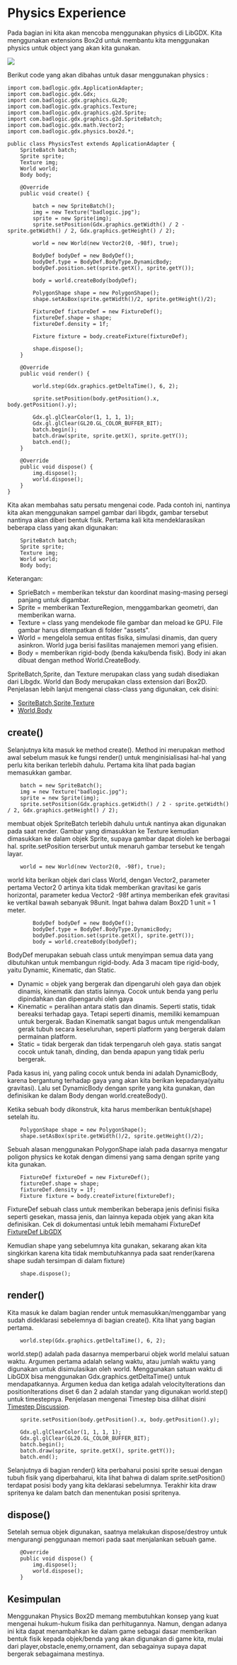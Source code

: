 # Physics Experience

Pada bagian ini kita akan mencoba menggunakan physics di LibGDX. Kita menggunakan extensions Box2d untuk membantu kita menggunakan physics untuk object yang akan kita gunakan. 

<img align="middle" src="https://user-images.githubusercontent.com/30854454/30844444-3c03c402-a2b9-11e7-870b-da31c1ef8cc5.png">

Berikut code yang akan dibahas untuk dasar menggunakan physics :

```
import com.badlogic.gdx.ApplicationAdapter;
import com.badlogic.gdx.Gdx;
import com.badlogic.gdx.graphics.GL20;
import com.badlogic.gdx.graphics.Texture;
import com.badlogic.gdx.graphics.g2d.Sprite;
import com.badlogic.gdx.graphics.g2d.SpriteBatch;
import com.badlogic.gdx.math.Vector2;
import com.badlogic.gdx.physics.box2d.*;

public class PhysicsTest extends ApplicationAdapter {
    SpriteBatch batch;
    Sprite sprite;
    Texture img;
    World world;
    Body body;

    @Override
    public void create() {

        batch = new SpriteBatch();             
        img = new Texture("badlogic.jpg");
        sprite = new Sprite(img);
        sprite.setPosition(Gdx.graphics.getWidth() / 2 - sprite.getWidth() / 2, Gdx.graphics.getHeight() / 2);

        world = new World(new Vector2(0, -98f), true);
        
        BodyDef bodyDef = new BodyDef();
        bodyDef.type = BodyDef.BodyType.DynamicBody;                        
        bodyDef.position.set(sprite.getX(), sprite.getY());
        
        body = world.createBody(bodyDef);
        
        PolygonShape shape = new PolygonShape();
        shape.setAsBox(sprite.getWidth()/2, sprite.getHeight()/2);
        
        FixtureDef fixtureDef = new FixtureDef();
        fixtureDef.shape = shape;
        fixtureDef.density = 1f;

        Fixture fixture = body.createFixture(fixtureDef);
        
        shape.dispose();
    }

    @Override
    public void render() {
    
        world.step(Gdx.graphics.getDeltaTime(), 6, 2);
        
        sprite.setPosition(body.getPosition().x, body.getPosition().y);
        
        Gdx.gl.glClearColor(1, 1, 1, 1);
        Gdx.gl.glClear(GL20.GL_COLOR_BUFFER_BIT);
        batch.begin();
        batch.draw(sprite, sprite.getX(), sprite.getY());
        batch.end();
    }

    @Override
    public void dispose() {        
        img.dispose();
        world.dispose();
    }
}
```
Kita akan membahas satu persatu mengenai code. Pada contoh ini, nantinya kita akan menggunakan sampel gambar dari libgdx, gambar tersebut nantinya akan diberi bentuk fisik. Pertama kali kita mendeklarasikan beberapa class yang akan digunakan:
```
    SpriteBatch batch;
    Sprite sprite;
    Texture img;
    World world;
    Body body;
```
Keterangan:
* SprieBatch = memberikan tekstur dan koordinat masing-masing persegi panjang untuk digambar.
* Sprite     = memberikan TextureRegion, menggambarkan geometri, dan memberikan warna.
* Texture    = class yang mendekode file gambar dan meload ke GPU. File gambar harus ditempatkan di folder "assets".
* World      = mengelola semua entitas fisika, simulasi dinamis, dan query asinkron. World juga berisi fasilitas manajemen memori yang efisien.
* Body       = memberikan rigid-body (benda kaku/benda fisik). Body ini akan dibuat dengan method World.CreateBody.

SpriteBatch,Sprite, dan Texture merupakan class yang sudah disediakan dari Libgdx. World dan Body merupakan class extension dari Box2D. Penjelasan lebih lanjut mengenai class-class yang digunakan, cek disini:
* [SpriteBatch,Sprite,Texture](https://github.com/libgdx/libgdx/wiki/Spritebatch%2C-Textureregions%2C-and-Sprites)
* [World,Body](https://github.com/libgdx/libgdx/wiki/Box2d)

## create()

Selanjutnya kita masuk ke method create(). Method ini merupakan method awal sebelum masuk ke fungsi render() untuk menginisialisasi hal-hal yang perlu kita berikan terlebih dahulu. Pertama kita lihat pada bagian memasukkan gambar.
```
    batch = new SpriteBatch();             
    img = new Texture("badlogic.jpg");
    sprite = new Sprite(img);
    sprite.setPosition(Gdx.graphics.getWidth() / 2 - sprite.getWidth() / 2, Gdx.graphics.getHeight() / 2);

```
membuat objek SpriteBatch terlebih dahulu untuk nantinya akan digunakan pada saat render. Gambar yang dimasukkan ke Texture kemudian dimasukkan ke dalam objek Sprite, supaya gambar dapat dioleh ke berbagai hal. sprite.setPosition terserbut untuk menaruh gambar tersebut ke tengah layar.

```
    world = new World(new Vector2(0, -98f), true);
```

world kita berikan objek dari class World, dengan Vector2, parameter pertama Vector2 0 artinya kita tidak memberikan gravitasi ke garis horizontal, parameter kedua Vector2 -98f artinya memberikan efek gravitasi ke vertikal bawah sebanyak 98unit. Ingat bahwa dalam Box2D 1 unit = 1 meter.

```
        BodyDef bodyDef = new BodyDef();
        bodyDef.type = BodyDef.BodyType.DynamicBody;                        
        bodyDef.position.set(sprite.getX(), sprite.getY());        
        body = world.createBody(bodyDef);
```
BodyDef merupakan sebuah class untuk menyimpan semua data yang dibutuhkan untuk membangun rigid-body. Ada 3 macam tipe rigid-body, yaitu Dynamic, Kinematic, dan Static.
* Dynamic   = objek yang bergerak dan dipengaruhi oleh gaya dan objek dinamis, kinematik dan statis lainnya. Cocok untuk benda yang perlu dipindahkan dan dipengaruhi oleh gaya
* Kinematic = peralihan antara statis dan dinamis. Seperti statis, tidak bereaksi terhadap gaya. Tetapi seperti dinamis, memiliki kemampuan untuk bergerak. Badan Kinematik sangat bagus untuk mengendalikan gerak tubuh secara keseluruhan, seperti platform yang bergerak dalam permainan platform.
* Static    = tidak bergerak dan tidak terpengaruh oleh gaya. statis sangat cocok untuk tanah, dinding, dan benda apapun yang tidak perlu bergerak.

Pada kasus ini, yang paling cocok untuk benda ini adalah DynamicBody, karena bergantung terhadap gaya yang akan kita berikan kepadanya(yaitu gravitasi). Lalu set DynamicBody dengan sprite yang kita gunakan, dan definisikan ke dalam Body dengan world.createBody().

Ketika sebuah body dikonstruk, kita harus memberikan bentuk(shape) setelah itu.
```
    PolygonShape shape = new PolygonShape();
    shape.setAsBox(sprite.getWidth()/2, sprite.getHeight()/2);
```
Sebuah alasan menggunakan PolygonShape ialah pada dasarnya mengatur poligon physics ke kotak dengan dimensi yang sama dengan sprite yang kita gunakan.

```
    FixtureDef fixtureDef = new FixtureDef();
    fixtureDef.shape = shape;
    fixtureDef.density = 1f;
    Fixture fixture = body.createFixture(fixtureDef);
```
FixtureDef sebuah class untuk memberikan beberapa jenis definisi fisika seperti gesekan, massa jenis, dan lainnya kepada objek yang akan kita definisikan. Cek di dokumentasi untuk lebih memahami FixtureDef [FixtureDef LibGDX](https://libgdx.badlogicgames.com/nightlies/docs/api/com/badlogic/gdx/physics/box2d/FixtureDef.html)

Kemudian shape yang sebelumnya kita gunakan, sekarang akan kita singkirkan karena kita tidak membutuhkannya pada saat render(karena shape sudah tersimpan di dalam fixture)
```
    shape.dispose();
```

## render()

Kita masuk ke dalam bagian render untuk memasukkan/menggambar yang sudah dideklarasi sebelemnya di bagian create(). Kita lihat yang bagian pertama.
```
    world.step(Gdx.graphics.getDeltaTime(), 6, 2);
```
world.step() adalah pada dasarnya memperbarui objek world melalui satuan waktu. Argumen pertama adalah selang waktu, atau jumlah waktu yang digunakan untuk disimulasikan oleh world. Menggunakan satuan waktu di LibGDX bisa menggunakan Gdx.graphics.getDeltaTime() untuk mendapatkannya. Argumen kedua dan ketiga adalah velocityIterations dan positionIterations diset 6 dan 2 adalah standar yang digunakan world.step() untuk timestepnya. Penjelasan mengenai Timestep bisa dilihat disini [Timestep Discussion](https://gafferongames.com/post/fix_your_timestep).

```
    sprite.setPosition(body.getPosition().x, body.getPosition().y);

    Gdx.gl.glClearColor(1, 1, 1, 1);
    Gdx.gl.glClear(GL20.GL_COLOR_BUFFER_BIT);
    batch.begin();
    batch.draw(sprite, sprite.getX(), sprite.getY());
    batch.end();
```

Selanjutnya di bagian render() kita perbaharui posisi sprite sesuai dengan tubuh fisik yang diperbaharui, kita lihat bahwa di dalam sprite.setPosition() terdapat posisi body yang kita deklarasi sebelumnya. Terakhir kita draw spritenya ke dalam batch dan menentukan posisi spritenya.

## dispose()

Setelah semua objek digunakan, saatnya melakukan dispose/destroy untuk mengurangi penggunaan memori pada saat menjalankan sebuah game.
```
    @Override
    public void dispose() {        
        img.dispose();
        world.dispose();
    }
```

## Kesimpulan

Menggunakan Physics Box2D memang membutuhkan konsep yang kuat mengenai hukum-hukum fisika dan perhitugannya. Namun, dengan adanya ini kita dapat menambahkan ke dalam game sebagai dasar memberikan bentuk fisik kepada objek/benda yang akan digunakan di game kita, mulai dari player,obstacle,enemy,ornament, dan sebagainya supaya dapat bergerak sebagaimana mestinya.

